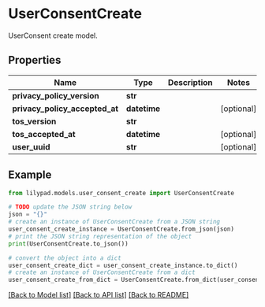 # UserConsentCreate

UserConsent create model.

## Properties

Name | Type | Description | Notes
------------ | ------------- | ------------- | -------------
**privacy_policy_version** | **str** |  | 
**privacy_policy_accepted_at** | **datetime** |  | [optional] 
**tos_version** | **str** |  | 
**tos_accepted_at** | **datetime** |  | [optional] 
**user_uuid** | **str** |  | [optional] 

## Example

```python
from lilypad.models.user_consent_create import UserConsentCreate

# TODO update the JSON string below
json = "{}"
# create an instance of UserConsentCreate from a JSON string
user_consent_create_instance = UserConsentCreate.from_json(json)
# print the JSON string representation of the object
print(UserConsentCreate.to_json())

# convert the object into a dict
user_consent_create_dict = user_consent_create_instance.to_dict()
# create an instance of UserConsentCreate from a dict
user_consent_create_from_dict = UserConsentCreate.from_dict(user_consent_create_dict)
```
[[Back to Model list]](../README.md#documentation-for-models) [[Back to API list]](../README.md#documentation-for-api-endpoints) [[Back to README]](../README.md)


